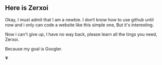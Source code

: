 ## Here is Zerxoi


Okay, I must admit that I am a newbie.
I don‘t know how to use github until now and i only can code a website like this simple one, But it's interesting.

Now i can't give up, I have no way back, please learn all the tings you need, Zerxoi.

Because my goal is Googler.

:heartpulse:
